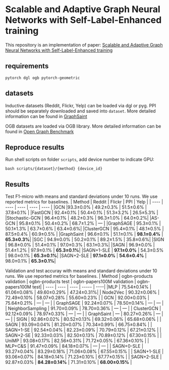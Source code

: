 # Scalable and Adaptive Graph Neural Networks with Self-Label-Enhanced training
This repository is an implementation of paper: [Scalable and Adaptive Graph Neural Networks with Self-Label-Enhanced training](https://arxiv.org/abs/2104.09376)

## requirements
`pytorch dgl ogb pytorch-geometric`

## datasets
Inductive datasets (Reddit, Flickr, Yelp) can be loaded via dgl or pyg. PPI should be separately downloaded and saved into `dataset`. More detailed information can be found in [GraphSaint](https://github.com/GraphSAINT/GraphSAINT)

OGB datasets are loaded via OGB library. More detailed information can be found in [Open Graph Benchmark](https://ogb.stanford.edu/)

## Reproduce results
Run shell scripts on folder `scripts`, add device number to indicate GPU:

`bash scripts/{dataset}/{method} {device_id}`

## Results
Test F1-micro with means and standard deviations under 10 runs. We use reported metrics for baselines.
| Method | Reddit | Flickr |  PPI | Yelp |
| ---- | ---- | ---- | ---- | ---- |
|GCN |93.3±0.0\% | 49.2±0.3\% | 51.5±0.6\% | 37.8±0.1\% |
|FastGCN | 92.4±0.1\% | 50.4±0.1\% | 51.3±3.2\% | 26.5±5.3\% |
|Stochastic-GCN | 96.4±0.1\% | 48.2±0.3\% | 96.3±1.0\% | 64.0±0.2\%|
|AS-GCN | 95.8±0.1\% | 50.4±0.2\% | 68.7±1.2\% | — |
|GraphSAGE | 95.3±0.1\% | 50.1±1.3\% | 63.7±0.6\% | 63.4±0.6\%|
|ClusterGCN | 95.4±0.1\% | 48.1±0.5\% | 87.5±0.4\% | 60.9±0.5\% |
|GraphSaint | 96.6±0.1\% | 51.1±0.1\% | **98.1±0.4\%** | **65.3±0.3\%**|
|SGC | 94.9±0.0\% | 50.2±0.1\% | 89.2±1.5\% | 35.8±0.6\%|
|SIGN | 96.8±0.0\% | 51.4±0.1\% | 97.0±0.3\% | 63.1±0.3\%|
|SAGN | 96.9±0.0\% | 51.4±1.2\% | 97.9±0.1\% | **65.3±0.1\%**|
|SAGN+1-SLE | **97.1±0.0\%** | 54.3±0.5\% | 98.0±0.1\% | **65.3±0.1\%**|
|SAGN+2-SLE | **97.1±0.0\%** | **54.6±0.4\%** | 98.0±0.1\% | **65.3±0.1\%**|

Validation and test accuray with means and standard deviations under 10 runs. We use reported metrics for baselines.
| Method | ogbn-products validation | ogbn-products test | ogbn-papers100M validation | ogbn-papers100M test|
| ---- | ---- | ---- | ----- | ----|
|MLP | 75.54±0.14\% | 61.06±0.08\% | 49.60±0.29\% | 47.24±0.31\%|
| Node2Vec | 90.32±0.06\% | 72.49±0.10\% | 58.07±0.28\% | 55.60±0.23\% |
| GCN | 92.00±0.03\% | 75.64±0.21\% | — | — |
| GraphSAGE | 92.24±0.07\% | 78.50±0.14\% | — | — |
| NeighborSampling | 91.70±0.09\% | 78.70±0.36\% | — | — |
| ClusterGCN | 92.12±0.09\% | 78.97±0.33\% | — | — |
| GraphSaint | — | 80.27±0.26\% | — | — |
| SIGN | 92.86±0.02\% | 80.52±0.13\% | 69.32±0.06\% | 65.68±0.06\% |
| SAGN | 93.09±0.04\% | 81.20±0.07\% | 70.34±0.99\% | 66.75±0.84\% |
| SAGN+1-SE | 92.54±0.04\% | 82.23±0.09\% | 70.79±0.12\% | 67.21±0.12\% |
| SAGN+2-SE | 92.33±0.03\% | 82.50±0.13\% | 70.89±0.12\% | 67.30±0.15\% |
| UniMP | 93.08±0.17\% | 82.56±0.31\% | 71.72±0.05\% | 67.36±0.10\% |
| MLP+C\&S | 91.47±0.09\% | 84.18±0.07\% | — | — |
| SAGN+0-SLE | 93.27±0.04\% | 83.29±0.18\% | 71.06±0.08\%  |  67.55±0.15\% |
| SAGN+1-SLE | 93.06±0.07\% | 84.18±0.14\% | 71.23±0.10\%  |  67.77±0.15\% |
| SAGN+2-SLE |  92.87±0.03\% | **84.28±0.14\%** | 71.31±0.10\%  |  **68.00±0.15\%** |
